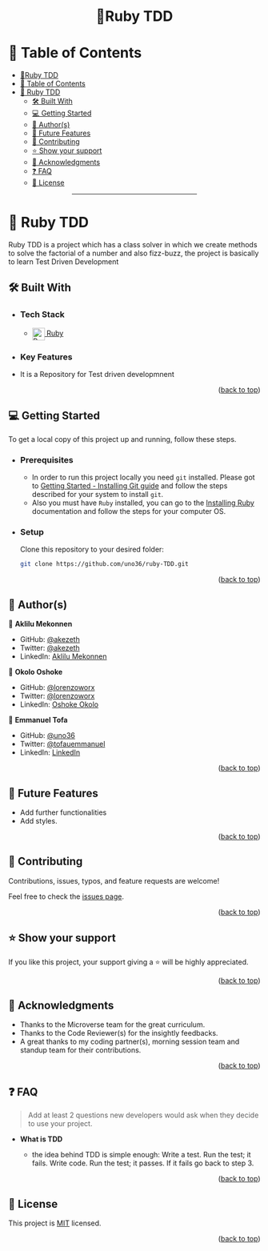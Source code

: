 <a name="readme-top"></a>

<div align="center">

# 📨Ruby TDD

</div>

# 📗 Table of Contents

- [📨Ruby TDD](#ruby-tdd)
- [📗 Table of Contents](#-table-of-contents)
- [📨 Ruby TDD ](#-ruby-tdd-)
  - [🛠 Built With ](#-built-with-)
  - [💻 Getting Started ](#-getting-started-)
  - [👥 Author(s) ](#-authors-)
  - [🔭 Future Features ](#-future-features-)
  - [🤝 Contributing ](#-contributing-)
  - [⭐️ Show your support ](#️-show-your-support-)
  - [🙏 Acknowledgments ](#-acknowledgments-)
  - [❓ FAQ ](#-faq-)
  - [📝 License ](#-license-)

<div align="center"><hr width="250px"/></div>

# 📨 Ruby TDD <a name="about-project"></a>

Ruby TDD is a project which has a class solver in which we create methods to solve the factorial of a number and also fizz-buzz, the project is basically to learn Test Driven Development

## 🛠 Built With <a name="built-with"></a>

- ### Tech Stack <a name="tech-stack"></a>

  <ul>
    <li>
      <a href="https://www.ruby-lang.org/en/">
      <img align="center" width="25px" src="https://cdn.freebiesupply.com/logos/large/2x/ruby-logo-png-transparent.png" alt="Ruby logo" />
      Ruby
      </a>
    </li>
  </ul>

<!-- Features -->

- ### Key Features <a name="key-features"></a>

- It is a Repository for Test driven developmnent

<p align="right">(<a href="#readme-top">back to top</a>)</p>

<!-- LIVE DEMO

## 🚀 Live Demo <a name="live-demo"></a>

> Add a link to your deployed project.

- [Live Demo Link](<replace-with-your-deployment-URL>)

<p align="right">(<a href="#readme-top">back to top</a>)</p>
-->
<!-- GETTING STARTED -->

## 💻 Getting Started <a name="getting-started"></a>

To get a local copy of this project up and running, follow these steps.

- ### Prerequisites

  - In order to run this project locally you need `git` installed. Please got to [Getting Started - Installing Git guide](https://git-scm.com/book/en/v2/Getting-Started-Installing-Git) and follow the steps described for your system to install `git`.
  - Also you must have `Ruby` installed, you can go to the [Installing Ruby](https://www.ruby-lang.org/en/documentation/installation/) documentation and follow the steps for your computer OS.

- ### Setup

  Clone this repository to your desired folder:

  ```sh
  git clone https://github.com/uno36/ruby-TDD.git

  ```

<p align="right">(<a href="#readme-top">back to top</a>)</p>

<!-- AUTHORS -->

## 👥 Author(s) <a name="authors"></a>

👤 **Aklilu Mekonnen**

- GitHub: [@akezeth](https://github.com/akezeth)
- Twitter: [@akezeth](https://twitter.com/akezeth)
- LinkedIn: [Aklilu Mekonnen](https://www.linkedin.com/in/aklilu-mekonnen/)

👤 **Okolo Oshoke**

- GitHub: [@lorenzoworx](https://github.com/lorenzoworx)
- Twitter: [@lorenzoworx](https://twitter.com/lorenzoworx)
- LinkedIn: [Oshoke Okolo](https://www.linkedin.com/in/oshokeokolo/)

👤 **Emmanuel Tofa**

- GitHub: [@uno36](https://github.com/uno36)
- Twitter: [@tofauemmanuel](https://twitter.com/tofauemmanuel)
- LinkedIn: [LinkedIn](https://www.linkedin.com/in/emmanuel-tofa-673b2516a/)

<p align="right">(<a href="#readme-top">back to top</a>)</p>

<!-- FUTURE FEATURES -->

## 🔭 Future Features <a name="future-features"></a>

- Add further functionalities
- Add styles.

<p align="right">(<a href="#readme-top">back to top</a>)</p>

<!-- CONTRIBUTING -->

## 🤝 Contributing <a name="contributing"></a>

Contributions, issues, typos, and feature requests are welcome!

Feel free to check the [issues page](../../issues/).

<p align="right">(<a href="#readme-top">back to top</a>)</p>

<!-- SUPPORT -->

## ⭐️ Show your support <a name="support"></a>

If you like this project, your support giving a ⭐ will be highly appreciated.

<p align="right">(<a href="#readme-top">back to top</a>)</p>

<!-- ACKNOWLEDGEMENTS -->

## 🙏 Acknowledgments <a name="acknowledgements"></a>

-	Thanks to the Microverse team for the great curriculum.
-	Thanks to the Code Reviewer(s) for the insightly feedbacks.
-	A great thanks to my coding partner(s), morning session team 
    and standup team for their contributions.

<p align="right">(<a href="#readme-top">back to top</a>)</p>

<!-- FAQ (optional) -->

## ❓ FAQ <a name="faq"></a>

> Add at least 2 questions new developers would ask when they decide to use your project.

- **What is TDD**

  - the idea behind TDD is simple enough:
    Write a test.
    Run the test; it fails.
    Write code.
    Run the test; it passes. If it fails go back to step 3.



<p align="right">(<a href="#readme-top">back to top</a>)</p>

<!-- LICENSE -->

## 📝 License <a name="license"></a>

This project is [MIT](./LICENSE) licensed.

<p align="right">(<a href="#readme-top">back to top</a>)</p>
